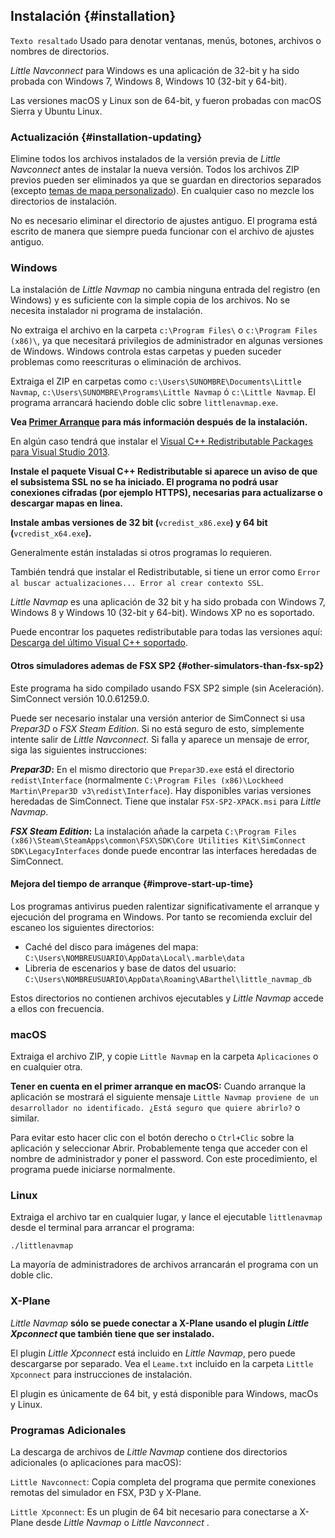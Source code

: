 ## Instalación {#installation}

`Texto resaltado`  Usado para denotar ventanas, menús, botones, archivos o nombres de directorios.

*Little Navconnect* para Windows es una aplicación de 32-bit y ha sido probada con Windows 7, Windows 8, Windows 10 \(32-bit y 64-bit\).

Las versiones macOS y Linux son de 64-bit, y fueron probadas con macOS Sierra y Ubuntu Linux.

### Actualización {#installation-updating}
Elimine todos los archivos instalados de la versión previa de _Little Navconnect_ antes de instalar la nueva versión. Todos los archivos ZIP previos pueden ser eliminados ya que se guardan en directorios separados \(excepto [temas de mapa personalizado](MAPTHEMES.md)\). En cualquier caso no mezcle los directorios de instalación.

No es necesario eliminar el directorio de ajustes antiguo. El programa está escrito de manera que siempre pueda funcionar con el archivo de ajustes antiguo.

### Windows

La instalación de _Little Navmap_ no cambia ninguna entrada del registro \(en Windows\) y es suficiente con la simple copia de los archivos. No se necesita instalador ni programa de instalación.

No extraiga el archivo en la carpeta `c:\Program Files\` o `c:\Program Files (x86)\`, ya que necesitará privilegios de administrador en algunas versiones de Windows. Windows controla estas carpetas y pueden suceder problemas como reescrituras o eliminación de archivos.

Extraiga el ZIP en carpetas como `c:\Users\SUNOMBRE\Documents\Little Navmap`, `c:\Users\SUNOMBRE\Programs\Little Navmap` ó `c:\Little Navmap`. El programa arrancará haciendo doble clic sobre `littlenavmap.exe`.

**Vea [Primer Arranque](INTRO.md#first-start) para más información después de la instalación.**

En algún caso tendrá que instalar el [Visual C++ Redistributable Packages para Visual Studio 2013](https://www.microsoft.com/en-us/download/details.aspx?id=40784).

**Instale el paquete Visual C++ Redistributable si aparece un aviso de que el subsistema SSL no se ha iniciado. El programa no podrá usar conexiones cifradas \(por ejemplo HTTPS\), necesarias para actualizarse o descargar mapas en linea.**

**Instale ambas versiones de 32 bit \(**`vcredist_x86.exe`**\) y 64 bit \(**`vcredist_x64.exe`**\).**

Generalmente están instaladas si otros programas lo requieren.

También tendrá que instalar el Redistributable, si tiene un error como  `Error al buscar actualizaciones... Error al crear contexto SSL`.

_Little Navmap_ es una aplicación de 32 bit  y ha sido probada con  Windows 7, Windows 8 y Windows 10 \(32-bit y 64-bit\). Windows XP  no es soportado.

Puede encontrar los paquetes redistributable para todas las versiones aquí: [Descarga del último Visual C++ soportado](https://support.microsoft.com/en-us/help/2977003/the-latest-supported-visual-c-downloads).

#### Otros simuladores ademas de FSX SP2 {#other-simulators-than-fsx-sp2}

Este programa ha sido compilado usando FSX SP2 simple (sin Aceleración). SimConnect versión 10.0.61259.0.

Puede ser necesario instalar una versión anterior de SimConnect si usa _Prepar3D_ o _FSX Steam Edition_. Si no está seguro de esto, simplemente intente salir de _Little Navconnect_.  Si falla y aparece un mensaje de error, siga las siguientes instrucciones:

**_Prepar3D_:** En el mismo directorio que `Prepar3D.exe` está el directorio  `redist\Interface` (normalmente `C:\Program Files (x86)\Lockheed Martin\Prepar3D v3\redist\Interface`). Hay disponibles varias versiones heredadas de SimConnect. Tiene que instalar `FSX-SP2-XPACK.msi` para  _Little Navmap_.

**_FSX Steam Edition_:** La instalación añade la carpeta `C:\Program Files (x86)\Steam\SteamApps\common\FSX\SDK\Core Utilities Kit\SimConnect SDK\LegacyInterfaces` donde puede encontrar las interfaces heredadas de SimConnect.


#### Mejora del tiempo de arranque {#improve-start-up-time}

Los programas antivirus pueden ralentizar significativamente el arranque y ejecución del programa en Windows.
Por tanto se recomienda excluir del escaneo los siguientes directorios:

* Caché del disco para imágenes del mapa: `C:\Users\NOMBREUSUARIO\AppData\Local\.marble\data`
* Libreria de escenarios y base de datos del usuario: `C:\Users\NOMBREUSUARIO\AppData\Roaming\ABarthel\little_navmap_db`

Estos directorios no contienen archivos ejecutables y _Little Navmap_ accede a ellos con frecuencia.

### macOS

Extraiga el archivo ZIP, y copie `Little Navmap` en la carpeta `Aplicaciones` o en cualquier otra.

**Tener en cuenta en el primer arranque en macOS:** Cuando arranque la aplicación se mostrará el siguiente mensaje `Little Navmap proviene de un desarrollador no identificado. ¿Está seguro que quiere abrirlo?` o similar.

Para evitar esto hacer clic con el botón derecho o `Ctrl+Clic` sobre la aplicación y seleccionar Abrir. Probablemente tenga que acceder con el nombre de administrador y poner el password. Con este procedimiento, el programa puede iniciarse normalmente.

### Linux

Extraiga el archivo tar en cualquier lugar, y lance el ejecutable `littlenavmap` desde el terminal para arrancar el programa:

`./littlenavmap`

La mayoría de administradores de archivos arrancarán el programa con un doble clic.

### X-Plane

*Little Navmap* **sólo se puede conectar a X-Plane usando el plugin *Little Xpconnect* que también tiene que ser instalado.**

El plugin *Little Xpconnect* está incluido en *Little Navmap*, pero puede descargarse por separado. Vea el `Leame.txt` incluido en la carpeta `Little Xpconnect` para instrucciones de instalación.

El plugin es únicamente de 64 bit, y está disponible para Windows, macOs y Linux.

### Programas Adicionales

La descarga de archivos de *Little Navmap* contiene dos directorios adicionales  \(o aplicaciones para macOS\):

`Little Navconnect`: Copia completa del programa que permite conexiones remotas del simulador en FSX, P3D y X-Plane.

`Little Xpconnect`: Es un plugin de 64 bit necesario para conectarse a X-Plane desde  *Little Navmap* o *Little Navconnect* .
